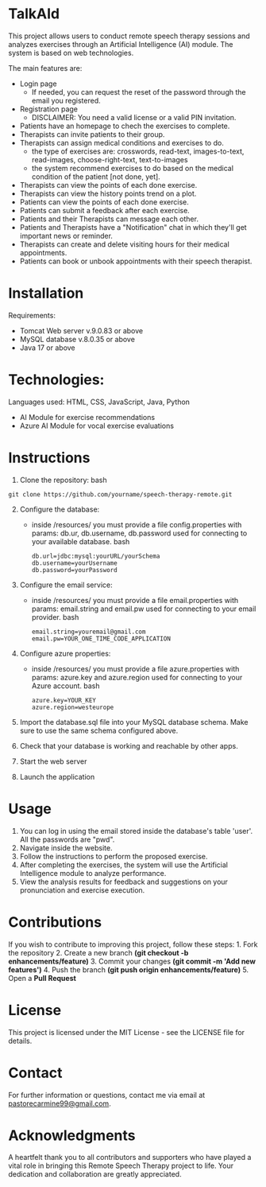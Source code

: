 # TalkAId
This project allows users to conduct remote speech therapy sessions and analyzes exercises through an Artificial Intelligence (AI) module. The system is based on web technologies. 

The main features are:
 * Login page
    * If needed, you can request the reset of the password through the email you registered.    
 * Registration page
    * DISCLAIMER: You need a valid license or a valid PIN invitation.   
 * Patients have an homepage to chech the exercises to complete.
 * Therapists can invite patients to their group.
 * Therapists can assign medical conditions and exercises to do.
      * the type of exercises are: crosswords, read-text, images-to-text, read-images, choose-right-text, text-to-images
      * the system recommend exercises to do based on the medical condition of the patient [not done, yet].
 * Therapists can view the points of each done exercise.
 * Therapists can view the history points trend on a plot.
 * Patients can view the points of each done exercise.
 * Patients can submit a feedback after each exercise.
 * Patients and their Therapists can message each other.
 * Patients and Therapists have a "Notification" chat in which they'll get important news or reminder.
 * Therapists can create and delete visiting hours for their medical appointments.
 * Patients can book or unbook appointments with their speech therapist.

# Installation
Requirements:
* Tomcat Web server v.9.0.83 or above
* MySQL database v.8.0.35 or above
* Java 17 or above

# Technologies:
Languages used: HTML, CSS, JavaScript, Java, Python 
* AI Module for exercise recommendations
* Azure AI Module for vocal exercise evaluations

# Instructions
1. Clone the repository:
bash
```
git clone https://github.com/yourname/speech-therapy-remote.git
```
2. Configure the database:
    * inside /resources/ you must provide a file config.properties with params: db.ur, db.username, db.password used for connecting to your available database.
      bash
      ```
      db.url=jdbc:mysql:yourURL/yourSchema
      db.username=yourUsername
      db.password=yourPassword
      ```
3. Configure the email service:
    * inside /resources/ you must provide a file email.properties with params: email.string and email.pw used for connecting to your email provider.
      bash
      ```
      email.string=youremail@gmail.com
      email.pw=YOUR_ONE_TIME_CODE_APPLICATION
      ```
4. Configure azure properties:
    * inside /resources/ you must provide a file azure.properties with params: azure.key and azure.region used for connecting to your Azure account.
      bash
      ```
      azure.key=YOUR_KEY
      azure.region=westeurope
      ```

6. Import the database.sql file into your MySQL database schema. Make sure to use the same schema configured above.
7. Check that your database is working and reachable by other apps.
8. Start the web server
9. Launch the application

# Usage
1. You can log in using the email stored inside the database's table 'user'. All the passwords are "pwd".
2. Navigate inside the website.
3. Follow the instructions to perform the proposed exercise.
4. After completing the exercises, the system will use the Artificial Intelligence module to analyze performance.
5. View the analysis results for feedback and suggestions on your pronunciation and exercise execution.
# Contributions
  If you wish to contribute to improving this project, follow these steps:
    1. Fork the repository
    2. Create a new branch **(git checkout -b enhancements/feature)**
    3. Commit your changes **(git commit -m 'Add new features')**
    4. Push the branch **(git push origin enhancements/feature)**
    5. Open a **Pull Request**
# License
This project is licensed under the MIT License - see the LICENSE file for details.

# Contact
For further information or questions, contact me via email at pastorecarmine99@gmail.com.

# Acknowledgments
A heartfelt thank you to all contributors and supporters who have played a vital role in bringing this Remote Speech Therapy project to life. Your dedication and collaboration are greatly appreciated.
